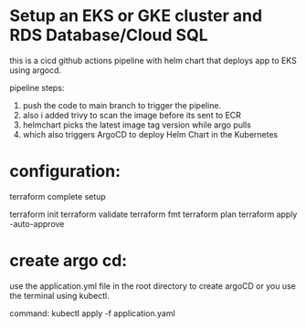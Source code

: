 # Setup an EKS or GKE cluster and RDS Database/Cloud SQL

this is a cicd github actions pipeline with helm chart that deploys app to EKS using argocd.

pipeline steps:

1. push the code to main branch to trigger the pipeline.
2. also i added trivy to scan the image before its sent to ECR
3. helmchart picks the latest image tag version while argo pulls 
4. which also  triggers ArgoCD to deploy Helm Chart in the Kubernetes




# configuration: 

terraform complete setup

terraform init
terraform validate
terraform fmt
terraform plan
terraform apply -auto-approve

# create argo cd:
use the application.yml file in the root directory to create argoCD or you use the terminal using kubectl.

command: kubectl apply -f application.yaml
